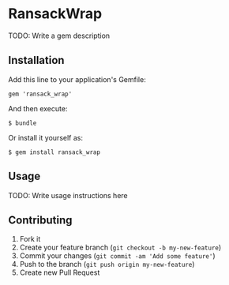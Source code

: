 # RansackWrap

TODO: Write a gem description

## Installation

Add this line to your application's Gemfile:

    gem 'ransack_wrap'

And then execute:

    $ bundle

Or install it yourself as:

    $ gem install ransack_wrap

## Usage

TODO: Write usage instructions here

## Contributing

1. Fork it
2. Create your feature branch (`git checkout -b my-new-feature`)
3. Commit your changes (`git commit -am 'Add some feature'`)
4. Push to the branch (`git push origin my-new-feature`)
5. Create new Pull Request

